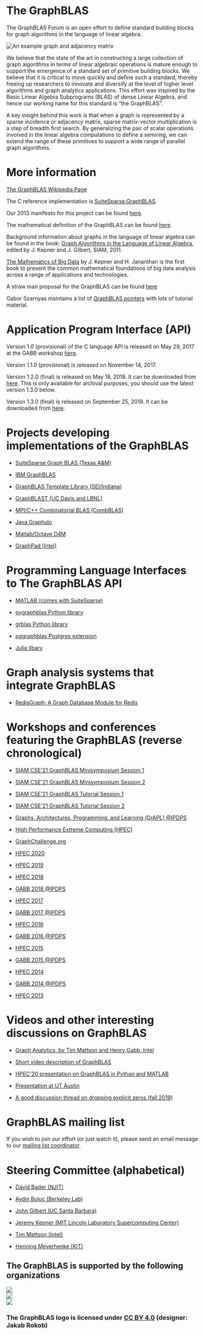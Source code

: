 # The GraphBLAS

The GraphBLAS Forum is an open effort to define standard building
blocks for graph algorithms in the language of linear algebra.

![An example graph and adjacency matrix](./AdjacencyMatrixBFS.png)

We believe that the state of the art in constructing a large
collection of graph algorithms in terms of linear algebraic operations
is mature enough to support the emergence of a standard set of
primitive building blocks.  We believe that it is critical to move
quickly and define such a standard, thereby freeing up researchers to
innovate and diversify at the level of higher level algorithms and
graph analytics applications.  This effort was inspired by the Basic
Linear Algebra Subprograms (BLAS) of dense Linear Algebra, and hence
our working name for this standard is “the GraphBLAS”.

A key insight behind this work is that when a graph is represented by
a sparse incidence or adjacency matrix, sparse matrix-vector
multiplication is a step of breadth first search.  By generalizing the
pair of scalar operations involved in the linear algebra computations
to define a semiring, we can extend the range of these primitives to
support a wide range of parallel graph algorithms.


# More information

[The GraphBLAS Wikipedia Page](https://en.wikipedia.org/wiki/GraphBLAS)

The C reference implementation is
[SuiteSparse:GraphBLAS](http://faculty.cse.tamu.edu/davis/suitesparse.html).

Our 2013 manifesto for this project can be found
[here](http://www.netlib.org/utk/people/JackDongarra/PAPERS/GraphPrimitives-HPEC.pdf).

The mathematical definition of the GraphBLAS can be found
[here](http://www.mit.edu/~kepner/GraphBLAS/GraphBLAS-Math-release.pdf).

Background information about graphs in the language of linear algebra
can be found in the book: [Graph Algorithms in the Language of Linear
Algebra](http://bookstore.siam.org/se22/), edited by J. Kepner and
J. Gilbert, SIAM, 2011.

[The Mathematics of Big
Data](https://mitpress.mit.edu/books/mathematics-big-data) by
J. Kepner and H. Jananthan is the first book to present the common
mathematical foundations of big
data analysis across a range of applications and technologies.

A straw man proposal for the GraphBLAS can be found
[here](http://gauss.cs.ucsb.edu/~aydin/combblas-r2.pdf)

Gabor Szarnyas maintains a list of [GraphBLAS
pointers](https://github.com/szarnyasg/graphblas-pointers) with lots
of tutorial material.


# Application Program Interface (API)

Version 1.0 (provisional) of the C language API is released on May
29, 2017 at the GABB workshop
[here](http://graphanalysis.org/workshop2017.html).

Version 1.1.0 (provisional) is released on November 14, 2017.

Version 1.2.0 (final) is released on May 18, 2018. It can be
downloaded from
[here](http://people.eecs.berkeley.edu/~aydin/GraphBLAS_API_C_v12.pdf). This
is only available for archival purposes, you should use the latest
version 1.3.0 below.

Version 1.3.0 (final) is released on September 25, 2019. It can be
downloaded from
[here](http://people.eecs.berkeley.edu/~aydin/GraphBLAS_API_C_v13.pdf).


# Projects developing implementations of the GraphBLAS

* [SuiteSparse Graph BLAS (Texas A&M)](http://faculty.cse.tamu.edu/davis/suitesparse.html)

* [IBM GraphBLAS](https://github.com/IBM/ibmgraphblas)

* [GraphBLAS Template Library (SEI/Indiana)](https://github.com/cmu-sei/gbtl)

* [GraphBLAST (UC Davis and LBNL)](https://github.com/gunrock/graphblast)

* [MPI/C++ Combinatorial BLAS (CombBLAS)](https://github.com/PASSIONLab/CombBLAS)

* [Java Graphulo](http://graphulo.mit.edu)

* [Matlab/Octave D4M](http://d4m.mit.edu)

* [GraphPad (Intel)](https://github.com/narayanan2004/GraphMat/tree/distributed_primitives_integration)


# Programming Language Interfaces to The GraphBLAS API

* [MATLAB (comes with SuiteSparse)](http://faculty.cse.tamu.edu/davis/suitesparse.html)

* [pygraphblas Python library](https://github.com/michelp/pygraphblas)

* [grblas Python library](https://github.com/metagraph-dev/grblas)

* [pggraphblas Postgres extension](https://github.com/michelp/pggraphblas)

* [Julia libary](https://github.com/abhinavmehndiratta/SuiteSparseGraphBLAS.jl)


# Graph analysis systems that integrate GraphBLAS

* [RedisGraph: A Graph Database Module for
  Redis](https://redislabs.com/redis-enterprise/redis-modules/redis-enterprise-modules/redisgraph/)


# Workshops and conferences featuring the GraphBLAS (reverse chronological)

* [SIAM CSE'21 GraphBLAS Minisymposium Session 1](https://meetings.siam.org/sess/dsp_programsess.cfm?SESSIONCODE=70090)

* [SIAM CSE'21 GraphBLAS Minisymposium Session 2](https://meetings.siam.org/sess/dsp_programsess.cfm?SESSIONCODE=70091)

* [SIAM CSE'21 GraphBLAS Tutorial Session 1](https://meetings.siam.org/sess/dsp_programsess.cfm?SESSIONCODE=69893)

* [SIAM CSE'21 GraphBLAS Tutorial Session 2](https://meetings.siam.org/sess/dsp_programsess.cfm?SESSIONCODE=70367)

* [Graphs, Architectures, Programming, and Learning (GrAPL) @IPDPS](http://hpc.pnl.gov/grapl/)

* [High Performance Extreme Computing (HPEC)](http://www.ieee-hpec.org/)

* [GraphChallenge.org](http://GraphChallenge.org/)

* [HPEC 2020](http://www.ieee-hpec.org/2020/)

* [HPEC 2019](http://www.ieee-hpec.org/2019/)

* [HPEC 2018](http://www.ieee-hpec.org/2018/)

* [GABB 2018 @IPDPS](http://graphanalysis.org/workshop2018.html)

* [HPEC 2017](http://www.ieee-hpec.org/2017/)

* [GABB 2017 @IPDPS](http://graphanalysis.org/workshop2017.html)

* [HPEC 2016](http://www.ieee-hpec.org/2016/)

* [GABB 2016 @IPDPS](http://graphanalysis.org/workshop2016.html)

* [HPEC 2015](http://www.ieee-hpec.org/2015/)

* [GABB 2015 @IPDPS](http://graphanalysis.org/workshop2015.html)

* [HPEC 2014](http://www.ieee-hpec.org/2014/copy/agendatext.html)

* [GABB 2014 @IPDPS](http://graphanalysis.org/workshop2015.html)

* [HPEC 2013](http://ieee-hpec.org/2013/agenda.htm)


# Videos and other interesting discussions on GraphBLAS

* [Graph Analytics, by Tim Mattson and Henry Gabb, Intel](https://techdecoded.intel.io/big-picture/graph-analytics-a-foundational-building-block-for-the-data-analytics-world/#gs.x2ak71)

* [Short video description of GraphBLAS](https://youtu.be/wqjRzC2fPUo)

* [HPEC'20 presentation on GraphBLAS in Python and MATLAB](https://youtu.be/YuqoTxWnO8Y)

* [Presentation at UT Austin](https://www.oden.utexas.edu/about/events/1520)

* [A good discussion thread on dropping explicit zeros (fall
  2019)](https://github.com/GraphBLAS/LAGraph/issues/28#issuecomment-542952115)

# GraphBLAS mailing list

If you wish to join our effort (or just watch it), please send an
email message to our [mailing list coordinator](mailto:abuluc@lbl.gov).


# Steering Committee (alphabetical)

* [David Bader (NJIT)](https://davidbader.net/)

* [Aydin Buluc (Berkeley Lab)](https://people.eecs.berkeley.edu/~aydin/)

* [John Gilbert (UC Santa Barbara)](http://www.cs.ucsb.edu/~gilbert/)

* [Jeremy Kepner (MIT Lincoln Laboratory Supercomputing Center)](http://www.mit.edu/~kepner/)

* [Tim Mattson (Intel)](http://timmattson.com/work/)

* [Henning Meyerhenke (KIT)](https://www.informatik.hu-berlin.de/de/forschung/gebiete/macsy/Team/meyerhenke)

## The GraphBLAS is supported by the following organizations


<div class="row">
  <div class="column">
    <img src="imgs/mit.png"/>
  <div/>
  <div class="column">
    <img src="imgs/mitll.png"/>
  <div/>
  <div class="column">
    <img src="imgs/tamu.png"/>
  <div/>
</div>

<style>

.column {
  flex-basis: 100%;
}

@media screen and (min-width: 800px) {
  .row {
    display: flex;
    flex-direction: row;
    flex-wrap: nowrap;
  }
  .column {
    flex: 1;
  }
  ._25 {
    flex: 2.5;
  }
  ._5 {
    flex: 5;
  }
}

</style>

### The GraphBLAS logo is licensed under [CC BY 4.0](https://creativecommons.org/licenses/by/4.0/) (designer: Jakab Rokob)
